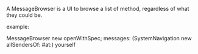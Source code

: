 A MessageBrowser is a UI to browse a list of method, regardless of what they could be.example: MessageBrowser new	openWithSpec;	messages: (SystemNavigation new allSendersOf: #at:)	yourself